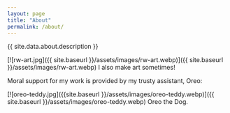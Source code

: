 ```yaml
---
layout: page
title: "About"
permalink: /about/
---
```


{{ site.data.about.description }}

[![rw-art.jpg]({{ site.baseurl }}/assets/images/rw-art.webp)]({{ site.baseurl }}/assets/images/rw-art.webp)
<span class="caption">I also make art sometimes!</span>

Moral support for my work is provided by my trusty assistant, Oreo:

[![oreo-teddy.jpg]({{site.baseurl }}/assets/images/oreo-teddy.webp)]({{ site.baseurl }}/assets/images/oreo-teddy.webp)
<span class="caption">Oreo the Dog.</span>
